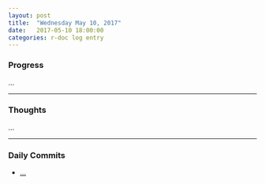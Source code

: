 ```yaml
---
layout: post
title:  "Wednesday May 10, 2017"
date:   2017-05-10 18:00:00
categories: r-doc log entry
---
```


### Progress

...

---

### Thoughts 

...

---

### Daily Commits
- [...]()